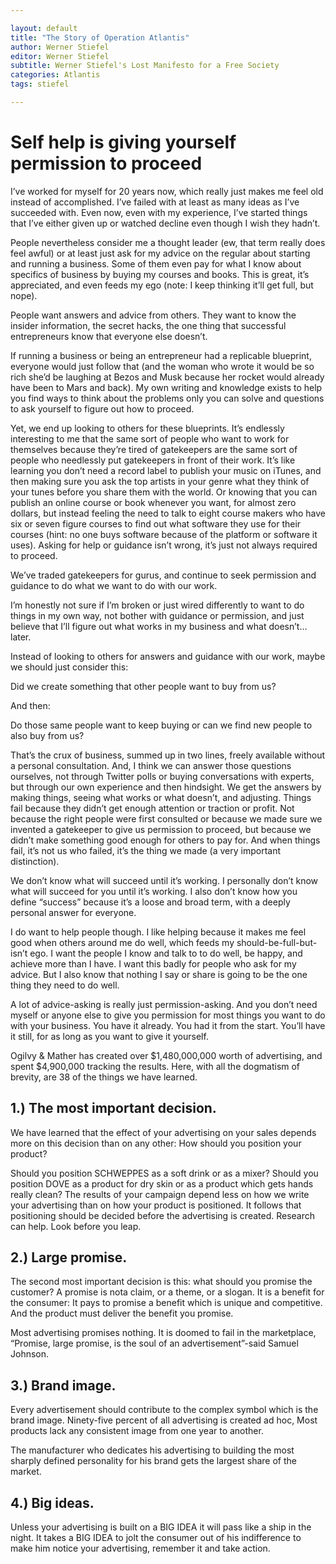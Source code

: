 ```yaml
---

layout: default
title: "The Story of Operation Atlantis"
author: Werner Stiefel
editor: Werner Stiefel
subtitle: Werner Stiefel's Lost Manifesto for a Free Society
categories: Atlantis
tags: stiefel

---
```

# Self help is giving yourself permission to proceed


I’ve worked for myself for 20 years now, which really just makes me feel old instead of accomplished. I’ve failed with at least as many ideas as I’ve succeeded with. Even now, even with my experience, I’ve started things that I’ve either given up or watched decline even though I wish they hadn’t.

People nevertheless consider me a thought leader (ew, that term really does feel awful) or at least just ask for my advice on the regular about starting and running a business. Some of them even pay for what I know about specifics of business by buying my courses and books. This is great, it’s appreciated, and even feeds my ego (note: I keep thinking it’ll get full, but nope).

People want answers and advice from others. They want to know the insider information, the secret hacks, the one thing that successful entrepreneurs know that everyone else doesn’t.

If running a business or being an entrepreneur had a replicable blueprint, everyone would just follow that (and the woman who wrote it would be so rich she’d be laughing at Bezos and Musk because her rocket would already have been to Mars and back). My own writing and knowledge exists to help you find ways to think about the problems only you can solve and questions to ask yourself to figure out how to proceed.

Yet, we end up looking to others for these blueprints. It’s endlessly interesting to me that the same sort of people who want to work for themselves because they’re tired of gatekeepers are the same sort of people who needlessly put gatekeepers in front of their work. It’s like learning you don’t need a record label to publish your music on iTunes, and then making sure you ask the top artists in your genre what they think of your tunes before you share them with the world. Or knowing that you can publish an online course or book whenever you want, for almost zero dollars, but instead feeling the need to talk to eight course makers who have six or seven figure courses to find out what software they use for their courses (hint: no one buys software because of the platform or software it uses). Asking for help or guidance isn’t wrong, it’s just not always required to proceed.

We’ve traded gatekeepers for gurus, and continue to seek permission and guidance to do what we want to do with our work.

I’m honestly not sure if I’m broken or just wired differently to want to do things in my own way, not bother with guidance or permission, and just believe that I’ll figure out what works in my business and what doesn’t… later.

Instead of looking to others for answers and guidance with our work, maybe we should just consider this:

Did we create something that other people want to buy from us?

And then:

Do those same people want to keep buying or can we find new people to also buy from us?

That’s the crux of business, summed up in two lines, freely available without a personal consultation. And, I think we can answer those questions ourselves, not through Twitter polls or buying conversations with experts, but through our own experience and then hindsight. We get the answers by making things, seeing what works or what doesn’t, and adjusting. Things fail because they didn’t get enough attention or traction or profit. Not because the right people were first consulted or because we made sure we invented a gatekeeper to give us permission to proceed, but because we didn’t make something good enough for others to pay for. And when things fail, it’s not us who failed, it’s the thing we made (a very important distinction).

We don’t know what will succeed until it’s working. I personally don’t know what will succeed for you until it’s working. I also don’t know how you define “success” because it’s a loose and broad term, with a deeply personal answer for everyone.

I do want to help people though. I like helping because it makes me feel good when others around me do well, which feeds my should-be-full-but-isn’t ego. I want the people I know and talk to to do well, be happy, and achieve more than I have. I want this badly for people who ask for my advice. But I also know that nothing I say or share is going to be the one thing they need to do well.

A lot of advice-asking is really just permission-asking. And you don’t need myself or anyone else to give you permission for most things you want to do with your business. You have it already. You had it from the start. You’ll have it still, for as long as you want to give it yourself.

Ogilvy & Mather has created over $1,480,000,000 worth of advertising, and spent $4,900,000 tracking the results. Here, with all the dogmatism of brevity, are 38 of the things we have learned.

## 1.) The most important decision.

We have learned that the effect of your advertising on your sales depends more on this decision than on any other: How should you position your product?

Should you position SCHWEPPES as a soft drink or as a mixer? Should you position DOVE as a product for dry skin or as a product which gets hands really clean? The results of your campaign depend less on how we write your advertising than on how your product is positioned. It follows that positioning should be decided before the advertising is created. Research can help. Look before you leap.
 
## 2.) Large promise.

The second most important decision is this: what should you promise the customer? A promise is nota claim, or a theme, or a slogan. It is a benefit for the consumer:
It pays to promise a benefit which is unique and competitive. And the product must deliver the benefit you promise.

Most advertising promises nothing. It is doomed to fail in the marketplace, “Promise, large promise, is the soul of an advertisement”-said Samuel Johnson.
 
## 3.) Brand image.

Every advertisement should contribute to the complex symbol which is the brand image. Ninety-five percent of all advertising is created ad hoc, Most products lack any consistent image from one year to another.

The manufacturer who dedicates his advertising to building the most sharply defined personality for his brand gets the largest share of the market.
 
## 4.) Big ideas.

Unless your advertising is built on a BIG IDEA it will pass like a ship in the night. It takes a BIG IDEA to jolt the consumer out of his indifference to make him notice your advertising, remember it and take action.

